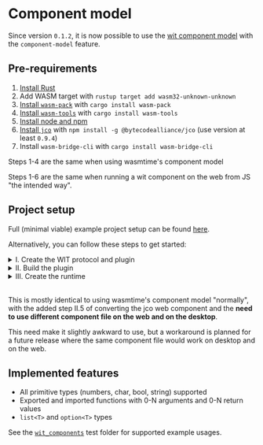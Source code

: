 # Component model

Since version `0.1.2`, it is now possible to use the [wit component model](https://github.com/WebAssembly/component-model/blob/main/design/mvp/WIT.md) with the `component-model` feature.

## Pre-requirements

1. [Install Rust](https://www.rust-lang.org/tools/install)
2. Add WASM target with `rustup target add wasm32-unknown-unknown`
3. [Install `wasm-pack`](https://rustwasm.github.io/wasm-pack/installer) with `cargo install wasm-pack`
4. [Install `wasm-tools`](https://github.com/bytecodealliance/wasm-tools) with `cargo install wasm-tools`
5. [Install node and npm](https://nodejs.org/en/download)
6. [Install `jco`](https://github.com/bytecodealliance/jco) with `npm install -g @bytecodealliance/jco` (use version at least `0.9.4`)
7. Install `wasm-bridge-cli` with `cargo install wasm-bridge-cli`

Steps 1-4 are the same when using wasmtime's component model

Steps 1-6 are the same when running a wit component on the web from JS "the intended way".

## Project setup

Full (minimal viable) example project setup can be found [here](https://github.com/kajacx/wasm-playground/tree/wasm-bridge-02).

Alternatively, you can follow these steps to get started:

<details>
  <summary>I. Create the WIT protocol and plugin</summary>
  
1. Create a simple file describing the interface using the [wit format](https://github.com/WebAssembly/component-model/blob/main/design/mvp/WIT.md), for example:
```wit
package usage:example

world calculator {
  export add: func(a: s32, b: s32) -> s32
}
```

2. Create a new Rust crate for the plugin and add `wit-bindgen` crate as a dependency. Example `Cargo.toml`:
```toml
[package]
name = "plugin"
version = "0.1.0"
edition = "2021"

[lib]
crate-type = ["cdylib"]

[dependencies]
wit-bindgen = "0.8.0"
```

3. Import the WIT world definition in the plugin like this:
```rust
wit_bindgen::generate!({
    path: "../protocol.wit", // Path to the wit file created earlier
    world: "calculator",
});
```

4. Implement the generated `Calculator` (name based on world name) trait for a custom struct:
```rust
struct MyCalculator;

impl Calculator for MyCalculator {
    fn add(a: i32, b: i32) -> i32 {
        a + b
    }
}
```

5. Export your struct with the `export_calculator` (name based on world name again) macro:
```rust
export_calculator!(MyCalculator);
```
</details>

<details>
  <summary>II. Build the plugin</summary>

  1. Build the plugin with `cargo build --target=wasm32-unknown-unknown`

  2. `cd` into the build folder `target/wasm32-unknown-unknown/debug` (use `/release` in release mode)

  3. Convert the WASM module into a WASM component with `wasm-tools component new plugin.wasm -o component.wasm`

Remember this `component.wasm` file. It's the same one you use in `wasmtime` "normally" and we will need it later.

  4. Convert the WASM so that it can run on the web with `jco transpile component.wasm --instantiation -o out-dir`

At this point, you can run the component on the web from JS, but that's not what we want.

  5. Convert the "web component" _again_ with `wasm-bridge-cli out-dir component.zip`

This _massages_ the web component so that it can be loaded from Rust on the web. We will need this `component.zip` file later.

</details>

<details>
  <summary>III. Create the runtime</summary>

  1. Add the `wasm-bridge` crate as a dependency with the `component-model` feature. Use version at least `0.1.2`. Example:
```toml
[dependencies]
wasm-bridge = { version = "0.1.3", features = ["component-model"] }
```

  2. Generate the host bindings with the `bindgen` macro, like this:
```rust
wasm_bridge::component::bindgen!({
    path: "../protocol.wit", // Path to the same wit file created earlier
    world: "calculator",
});
```

  3. Create a `Component` from the component bytes. __Be sure to use the `component.wasm` file on `sys` (desktop) and the `component.zip` file on `js` (browser)__
```rust
let component_bytes: &[u8] = /* ... */;

let mut config = Config::new();
config.wasm_component_model(true);

let engine = Engine::new(&config)?;
let mut store = Store::new(&engine, ());

let component = Component::new(&store.engine(), &component_bytes)?;
```

  4. Instantiate the component with a linker, like this:
```rust
let linker = Linker::new(store.engine());
let (instance, _) = Calculator::instantiate(&mut store, &component, &linker)?;
```

  5. Call the exported function on the component:
```rust
let result = instance.call_add(&mut store, 5, 3)?;
assert_eq!(result, 8);
```

</details>
<br>

This is mostly identical to using wasmtime's component model "normally", with the added step II.5 of converting the jco web component and the __need to use different component file on the web and on the desktop__.

This need make it slightly awkward to use, but a workaround is planned for a future release where the same component file would work on desktop and on the web.

## Implemented features

- All primitive types (numbers, char, bool, string) supported
- Exported and imported functions with 0-N arguments and 0-N return values
- `list<T>` and `option<T>` types

See the [`wit_components`](/tests/wit_components) test folder for supported example usages.
